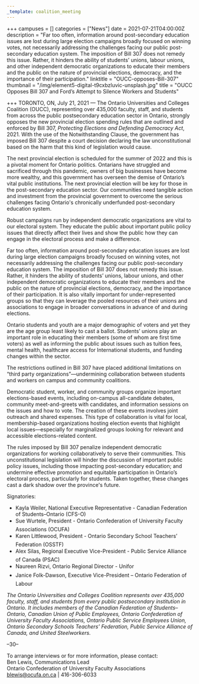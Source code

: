 ```yaml
---
_template: coalition_meeting
---
```



+++
campuses = []
categories = ["News"]
date = 2021-07-21T04:00:00Z
description = "Far too often, information around post-secondary education issues are lost during large election campaigns broadly focused on winning votes, not necessarily addressing the challenges facing our public post-secondary education system. The imposition of Bill 307 does not remedy this issue. Rather, it hinders the ability of students’ unions, labour unions, and other independent democratic organizations to educate their members and the public on the nature of provincial elections, democracy, and the importance of their participation."
linktitle = "OUCC-opposes-Bill-307"
thumbnail = "/img/element5-digital-t9cxbzluvic-unsplash.jpg"
title = "OUCC Opposes Bill 307 and Ford’s Attempt to Silence Workers and Students"

+++
TORONTO, ON, July 21, 2021 — The Ontario Universities and Colleges Coalition (OUCC), representing over 435,000 faculty, staff, and students from across the public postsecondary education sector in Ontario, strongly opposes the new provincial election spending rules that are outlined and enforced by Bill 307, _Protecting Elections and Defending Democracy Act_, 2021. With the use of the Notwithstanding Clause, the government has imposed Bill 307 despite a court decision declaring the law unconstitutional based on the harm that this kind of legislation would cause.

The next provincial election is scheduled for the summer of 2022 and this is a pivotal moment for Ontario politics. Ontarians have struggled and sacrificed through this pandemic, owners of big businesses have become more wealthy, and this government has overseen the demise of Ontario’s vital public institutions. The next provincial election will be key for those in the post-secondary education sector. Our communities need tangible action and investment from the provincial government to overcome the serious challenges facing Ontario's chronically underfunded post-secondary education system.

Robust campaigns run by independent democratic organizations are vital to our electoral system. They educate the public about important public policy issues that directly affect their lives and show the public how they can engage in the electoral process and make a difference.

Far too often, information around post-secondary education issues are lost during large election campaigns broadly focused on winning votes, not necessarily addressing the challenges facing our public post-secondary education system. The imposition of Bill 307 does not remedy this issue. Rather, it hinders the ability of students’ unions, labour unions, and other independent democratic organizations to educate their members and the public on the nature of provincial elections, democracy, and the importance of their participation. It is also vitally important for under-represented groups so that they can leverage the pooled resources of their unions and associations to engage in broader conversations in advance of and during elections.

Ontario students and youth are a major demographic of voters and yet they are the age group least likely to cast a ballot. Students’ unions play an important role in educating their members (some of whom are first time voters) as well as informing the public about issues such as tuition fees, mental health, healthcare access for International students, and funding changes within the sector.

The restrictions outlined in Bill 307 have placed additional limitations on “third party organizations”—undermining collaboration between students and workers on campus and community coalitions.

Democratic student, worker, and community groups organize important elections-based events, including on-campus all-candidate debates, community meet-and-greets with candidates, and information sessions on the issues and how to vote. The creation of these events involves joint outreach and shared expenses. This type of collaboration is vital for local, membership-based organizations hosting election events that highlight local issues—especially for marginalized groups looking for relevant and accessible elections-related content.

The rules imposed by Bill 307 penalize independent democratic organizations for working collaboratively to serve their communities. This unconstitutional legislation will hinder the discussion of important public policy issues, including those impacting post-secondary education; and undermine effective promotion and equitable participation in Ontario’s electoral process, particularly for students. Taken together, these changes cast a dark shadow over the province's future.

Signatories:

* Kayla Weiler, National Executive Representative - Canadian Federation of Students–Ontario (CFS-O)
* Sue Wurtele, President - Ontario Confederation of University Faculty Associations (OCUFA)
* Karen Littlewood, President - Ontario Secondary School Teachers’ Federation (OSSTF)
* Alex Silas, Regional Executive Vice-President - Public Service Alliance of Canada (PSAC)
* Naureen Rizvi, Ontario Regional Director - Unifor
* Janice Folk-Dawson, Executive Vice-President – Ontario Federation of Labour

_The Ontario Universities and Colleges Coalition represents over 435,000 faculty, staff, and students from every public postsecondary institution in Ontario. It includes members of the Canadian Federation of Students–Ontario, Canadian Union of Public Employees, Ontario Confederation of University Faculty Associations, Ontario Public Service Employees Union, Ontario Secondary Schools Teachers’ Federation, Public Service Alliance of Canada, and United Steelworkers._

–30–

To arrange interviews or for more information, please contact:  
Ben Lewis, Communications Lead  
Ontario Confederation of University Faculty Associations  
[blewis@ocufa.on.ca](mailto:blewis@ocufa.on.ca) | 416-306-6033
